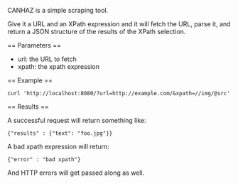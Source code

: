 CANHAZ is a simple scraping tool. 

Give it a URL and an XPath expression and it will fetch the URL, parse
it, and return a JSON structure of the results of the XPath
selection. 

== Parameters ==

* url: the URL to fetch
* xpath: the xpath expression

== Example ==

    curl 'http://localhost:8080/?url=http://example.com/&xpath=//img/@src'

== Results ==

A successful request will return something like:

    {"results" : {"text": "foo.jpg"}}

A bad xpath expression will return:

    {"error" : "bad xpath"}

And HTTP errors will get passed along as well. 
